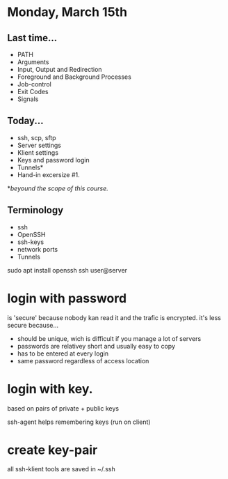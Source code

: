 # Monday, March 15th

## Last time...
* PATH
* Arguments
* Input, Output and Redirection
* Foreground and Background Processes
* Job-control
* Exit Codes
* Signals

## Today...
* ssh, scp, sftp
* Server settings
* Klient settings
* Keys and password login
* Tunnels*
* Hand-in excersize #1.

**beyound the scope of this course.*

## Terminology
* ssh
* OpenSSH
* ssh-keys
* network ports
* Tunnels


sudo apt install openssh
ssh user@server

# login with password
is 'secure' because nobody kan read it and the trafic is encrypted.
it's less secure because...
* should be unique, wich is difficult if you manage a lot of servers
* passwords are relativey short and usually easy to copy
* has to be entered at every login
* same password regardless of access location

# login with key.
based on pairs of private + public keys

ssh-agent helps remembering keys (run on client)

# create key-pair
all ssh-klient tools are saved in ~/.ssh
